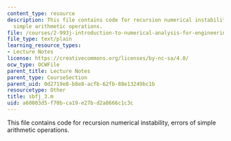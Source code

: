 ```yaml
---
content_type: resource
description: This file contains code for recursion numerical instability, errors of
  simple arithmetic operations.
file: /courses/2-993j-introduction-to-numerical-analysis-for-engineering-13-002j-spring-2005/a60003d5f70bca19e27bd2a8666c1c3c_sbfj_3.m
file_type: text/plain
learning_resource_types:
- Lecture Notes
license: https://creativecommons.org/licenses/by-nc-sa/4.0/
ocw_type: OCWFile
parent_title: Lecture Notes
parent_type: CourseSection
parent_uid: 0d2719e8-b8e8-acfb-62fb-88e13249bc1b
resourcetype: Other
title: sbfj_3.m
uid: a60003d5-f70b-ca19-e27b-d2a8666c1c3c
---
```

This file contains code for recursion numerical instability, errors of simple arithmetic operations.